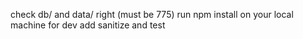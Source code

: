 check db/ and data/ right (must be 775)
run npm install on your local machine for dev
add sanitize and test